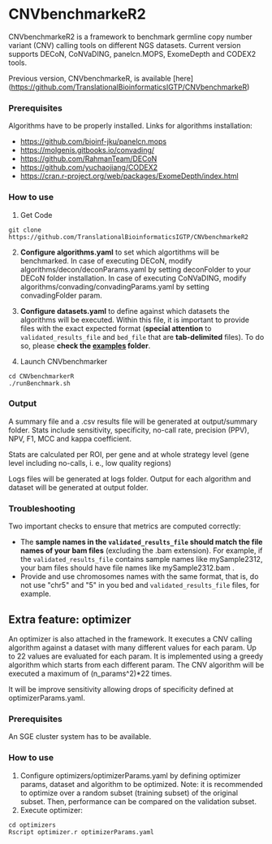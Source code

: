 # CNVbenchmarkeR2 #

CNVbenchmarkeR2 is a framework to benchmark germline copy number variant (CNV) calling tools on different NGS datasets. Current version supports DECoN, CoNVaDING, panelcn.MOPS, ExomeDepth and CODEX2 tools.

Previous version, CNVbenchmarkeR, is available [here] (https://github.com/TranslationalBioinformaticsIGTP/CNVbenchmarkeR)


### Prerequisites ###

Algorithms have to be properly installed. Links for algorithms installation:

- https://github.com/bioinf-jku/panelcn.mops
- https://molgenis.gitbooks.io/convading/
- https://github.com/RahmanTeam/DECoN
- https://github.com/yuchaojiang/CODEX2
- https://cran.r-project.org/web/packages/ExomeDepth/index.html


### How to use
1. Get Code
```
git clone https://github.com/TranslationalBioinformaticsIGTP/CNVbenchmarkeR2 
```

2. **Configure algorithms.yaml** to set which algortithms will be benchmarked. In case of executing DECoN, modify algorithms/decon/deconParams.yaml by setting deconFolder to your DECoN folder installation. In case of executing CoNVaDING, modify algorithms/convading/convadingParams.yaml by setting convadingFolder param.

3. **Configure datasets.yaml** to define against which datasets the algorithms will be executed. Within this file, it is important to provide files with the exact expected format (**special attention** to `validated_results_file` and `bed_file` that are **tab-delimited** files). To do so, please **check the [examples](https://github.com/TranslationalBioinformaticsIGTP/CNVbenchmarkeR2/tree/master/examples) folder**.


4. Launch CNVbenchmarker
```
cd CNVbenchmarkerR
./runBenchmark.sh
```


### Output ###

A summary file and a .csv results file will be generated at output/summary folder. Stats include sensitivity, specificity, no-call rate, precision (PPV), NPV, F1, MCC and kappa coefficient.

Stats are calculated per ROI, per gene and at whole strategy level (gene level including no-calls, i. e., low quality regions)

Logs files will be generated at logs folder. Output for each algorithm and dataset will be generated at output folder.


### Troubleshooting  ###

Two important checks to ensure that metrics are computed correctly:

- The **sample names in the `validated_results_file` should match the file names of your bam files** (excluding the .bam extension). For example, if the `validated_results_file` contains sample names like mySample2312, your bam files should have file names like mySample2312.bam .
- Provide and use chromosomes names with the same format, that is, do not use "chr5" and "5" in you bed and `validated_results_file` files, for example.


## Extra feature: optimizer ##

An optimizer is also attached in the framework. It executes a CNV calling algorithm against a dataset with many different values for each param.
Up to 22 values are evaluated for each param. It is implemented using a greedy algorithm which starts from each different param. The CNV algorithm will be executed a maximum of (n_params^2)\*22 times. 

It will be improve sensitivity allowing drops of specificity defined at optimizerParams.yaml.


### Prerequisites ###

An SGE cluster system has to be available.

### How to use

1. Configure optimizers/optimizerParams.yaml by defining optimizer params, dataset and algorithm to be optimized. Note: it is recommended to optimize over a random subset (training subset) of the original subset. Then, performance can be compared on the validation subset.
2. Execute optimizer:
```
cd optimizers
Rscript optimizer.r optimizerParams.yaml
```
